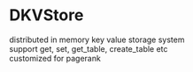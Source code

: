 # DKVStore
distributed in memory key value storage system  
support get, set, get_table, create_table etc  
customized for pagerank  
